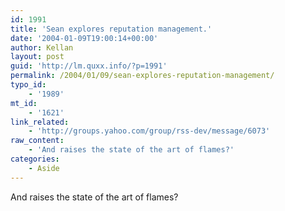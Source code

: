 ```yaml
---
id: 1991
title: 'Sean explores reputation management.'
date: '2004-01-09T19:00:14+00:00'
author: Kellan
layout: post
guid: 'http://lm.quxx.info/?p=1991'
permalink: /2004/01/09/sean-explores-reputation-management/
typo_id:
    - '1989'
mt_id:
    - '1621'
link_related:
    - 'http://groups.yahoo.com/group/rss-dev/message/6073'
raw_content:
    - 'And raises the state of the art of flames?'
categories:
    - Aside
---
```


And raises the state of the art of flames?